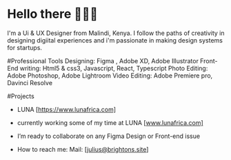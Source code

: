 # Hello there 🙋🏾‍♂️

I'm a Ui & UX Designer from Malindi, Kenya. I follow the paths of creativity in designing digiital experiences and i'm passionate in making design systems for startups.

#Professional Tools
Designing: Figma , Adobe XD, Adobe Illustrator 
Front-End writing: Html5 & css3, Javascript, React, Typescript
Photo Editing: Adobe Photoshop, Adobe Lightroom
Video Editing: Adobe Premiere pro, Davinci Resolve

#Projects
- LUNA  [https://www.lunafrica.com]


- currently working some of my time at LUNA [www.lunafrica.com]
- I’m ready to collaborate on any Figma Design or Front-end issue
- How to reach me: Mail: [julius@brightons.site]
